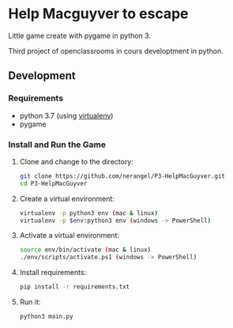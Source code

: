 # Help Macguyver to escape
Little game create with pygame in python 3.

Third project of openclassrooms in cours developtment in python.

## Development
### Requirements
* python 3.7 (using
  [virtualenv](http://docs.python-guide.org/en/latest/dev/virtualenvs/))
* pygame

### Install and Run the Game
1. Clone and change to the directory:

    ```sh
    git clone https://github.com/nerangel/P3-HelpMacGuyver.git
    cd P3-HelpMacGuyver
    ```

2. Create a virtual environment:

    ```sh
    virtualenv -p python3 env (mac & linux)
    virtualenv -p $env:python3 env (windows -> PowerShell)
    ```

3. Activate a virtual environment:

    ```sh
    source env/bin/activate (mac & linux)
    ./env/scripts/activate.ps1 (windows -> PowerShell)
    ```

4. Install requirements:

    ```sh
    pip install -r requirements.txt
    ```


5. Run it:

    ```sh
    python3 main.py
    ```
